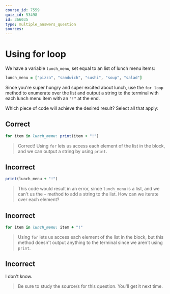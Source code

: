```yaml
---
course_id: 7559
quiz_id: 53498
id: 366035
type: multiple_answers_question
sources:
---
```


# Using for loop

We have a variable `lunch_menu`, set equal to an list of lunch menu items:

```ruby
lunch_menu = ["pizza", "sandwich", "sushi", "soup", "salad"]
```

Since you're super hungry and super excited about lunch, use the `for loop`
method to enumerate over the list and output a string to the terminal with each
lunch menu item with an `"!"` at the end.

Which piece of code will achieve the desired result? Select all that apply:

## Correct

```ruby
for item in lunch_menu: print(item + "!")
```

> Correct! Using `for` lets us access each element of the list in the block, and
> we can output a string by using `print`.

## Incorrect

```ruby
print(lunch_menu + "!")
```

> This code would result in an error, since `lunch_menu` is a list, and we can't
> us the `+` method to add a string to the list. How can we iterate over each
> element?

## Incorrect

```ruby
for item in lunch_menu: item + "!"
```

> Using `for` lets us access each element of the list in the block, but this
> method doesn't output anything to the terminal since we aren't using `print`.

## Incorrect

I don't know.

> Be sure to study the source/s for this question. You'll get it next time.
